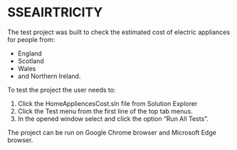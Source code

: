 # SSEAIRTRICITY

The test project was built to check the estimated cost of electric appliances for people from:
- England
- Scotland
- Wales
- and Northern Ireland.
  
To test the project the user needs to:
1. Click the HomeAppliencesCost.sln file from Solution Explorer
2. Click the Test menu from the first line of the top tab menus.
3. In the opened window select and click the option “Run All Tests”.

The project can be run on Google Chrome browser and Microsoft Edge browser.
